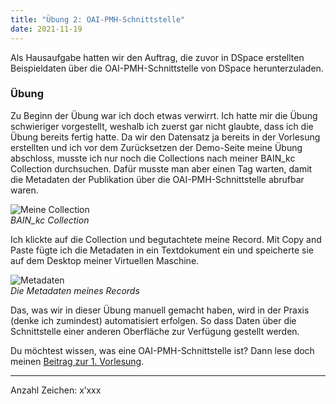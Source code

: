 ```yaml
---
title: "Übung 2: OAI-PMH-Schnittstelle"
date: 2021-11-19
---
```


Als Hausaufgabe hatten wir den Auftrag, die zuvor in DSpace erstellten Beispieldaten über die OAI-PMH-Schnittstelle von DSpace herunterzuladen.

### Übung
Zu Beginn der Übung war ich doch etwas verwirrt. Ich hatte mir die Übung schwieriger vorgestellt, weshalb ich zuerst gar nicht glaubte, dass ich die Übung bereits fertig hatte.
Da wir den Datensatz ja bereits in der Vorlesung erstellten und ich vor dem Zurücksetzen der Demo-Seite meine Übung abschloss, musste ich nur noch die Collections nach meiner BAIN_kc Collection durchsuchen. Dafür musste man aber einen Tag warten, damit die Metadaten der Publikation über die OAI-PMH-Schnittstelle abrufbar waren.

![Meine Collection](https://i.ibb.co/PFybqfv/05-DSpace-Repository.png) <br>
<i>BAIN_kc Collection </i> 

Ich klickte auf die Collection und begutachtete meine Record. Mit Copy and Paste fügte ich die Metadaten in ein Textdokument ein und speicherte sie auf dem Desktop meiner Virtuellen Maschine.

![Metadaten](https://i.ibb.co/cD98hpx/05-DSpace-Repository-1.png) <br>
<i>Die Metadaten meines Records </i>

Das, was wir in dieser Übung manuell gemacht haben, wird in der Praxis (denke ich zumindest) automatisiert erfolgen. So dass Daten über die Schnittstelle einer anderen Oberfläche zur Verfügung gestellt werden.

Du möchtest wissen, was eine OAI-PMH-Schnittstelle ist? Dann lese doch meinen [Beitrag zur 1. Vorlesung]( https://cynkoh.github.io/BAIN21_ck/2021/09/15/tag1.html).

---
Anzahl Zeichen: x’xxx

